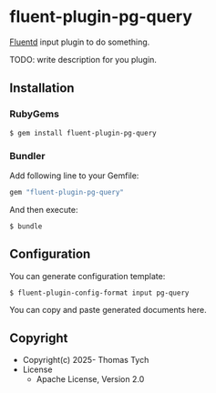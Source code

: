 # fluent-plugin-pg-query

[Fluentd](https://fluentd.org/) input plugin to do something.

TODO: write description for you plugin.

## Installation

### RubyGems

```
$ gem install fluent-plugin-pg-query
```

### Bundler

Add following line to your Gemfile:

```ruby
gem "fluent-plugin-pg-query"
```

And then execute:

```
$ bundle
```

## Configuration

You can generate configuration template:

```
$ fluent-plugin-config-format input pg-query
```

You can copy and paste generated documents here.

## Copyright

* Copyright(c) 2025- Thomas Tych
* License
  * Apache License, Version 2.0

